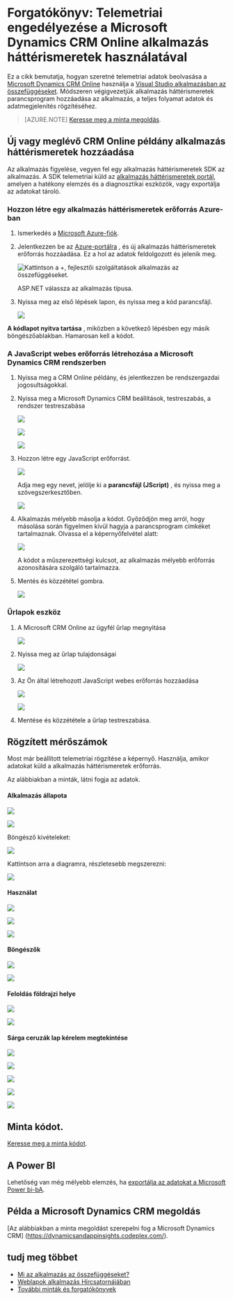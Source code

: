 <properties 
    pageTitle="Útmutató: A Microsoft Dynamics CRM az alkalmazás az összefüggéseket figyelése" 
    description="Telemetriai beolvasása a Microsoft Dynamics CRM Online alkalmazás mélyebb használatával. Útmutató: a telepítés adatokat, a képi megjelenítések és az Exportálás első." 
    services="application-insights" 
    documentationCenter=""
    authors="mazharmicrosoft" 
    manager="douge"/>

<tags 
    ms.service="application-insights" 
    ms.workload="tbd" 
    ms.tgt_pltfrm="ibiza" 
    ms.devlang="na" 
    ms.topic="article" 
    ms.date="11/17/2015" 
    ms.author="awills"/>
 
# <a name="walkthrough-enabling-telemetry-for-microsoft-dynamics-crm-online-using-application-insights"></a>Forgatókönyv: Telemetriai engedélyezése a Microsoft Dynamics CRM Online alkalmazás háttérismeretek használatával

Ez a cikk bemutatja, hogyan szeretné telemetriai adatok beolvasása a [Microsoft Dynamics CRM Online](https://www.dynamics.com/) használja a [Visual Studio alkalmazásban az összefüggéseket](https://azure.microsoft.com/services/application-insights/). Módszeren végigvezetjük alkalmazás háttérismeretek parancsprogram hozzáadása az alkalmazás, a teljes folyamat adatok és adatmegjelenítés rögzítéséhez.

>[AZURE.NOTE] [Keresse meg a minta megoldás](https://dynamicsandappinsights.codeplex.com/).

## <a name="add-application-insights-to-new-or-existing-crm-online-instance"></a>Új vagy meglévő CRM Online példány alkalmazás háttérismeretek hozzáadása 

Az alkalmazás figyelése, vegyen fel egy alkalmazás háttérismeretek SDK az alkalmazás. A SDK telemetriai küld az [alkalmazás háttérismeretek portál](https://portal.azure.com), amelyen a hatékony elemzés és a diagnosztikai eszközök, vagy exportálja az adatokat tároló.

### <a name="create-an-application-insights-resource-in-azure"></a>Hozzon létre egy alkalmazás háttérismeretek erőforrás Azure-ban

1. Ismerkedés a [Microsoft Azure-fiók](http://azure.com/pricing). 
2. Jelentkezzen be az [Azure-portálra](https://portal.azure.com) , és új alkalmazás háttérismeretek erőforrás hozzáadása. Ez a hol az adatok feldolgozott és jelenik meg.

    ![Kattintson a +, fejlesztői szolgáltatások alkalmazás az összefüggéseket.](./media/app-insights-sample-mscrm/01.png)

    ASP.NET válassza az alkalmazás típusa.

3. Nyissa meg az első lépések lapon, és nyissa meg a kód parancsfájl.

    ![](./media/app-insights-sample-mscrm/03.png)

**A kódlapot nyitva tartása** , miközben a következő lépésben egy másik böngészőablakban. Hamarosan kell a kódot. 

### <a name="create-a-javascript-web-resource-in-microsoft-dynamics-crm"></a>A JavaScript webes erőforrás létrehozása a Microsoft Dynamics CRM rendszerben

1. Nyissa meg a CRM Online példány, és jelentkezzen be rendszergazdai jogosultságokkal.
2. Nyissa meg a Microsoft Dynamics CRM beállítások, testreszabás, a rendszer testreszabása

    ![](./media/app-insights-sample-mscrm/04.png)
    
    ![](./media/app-insights-sample-mscrm/05.png)


    ![](./media/app-insights-sample-mscrm/06.png)

3. Hozzon létre egy JavaScript erőforrást.

    ![](./media/app-insights-sample-mscrm/07.png)

    Adja meg egy nevet, jelölje ki a **parancsfájl (JScript)** , és nyissa meg a szövegszerkesztőben.

    ![](./media/app-insights-sample-mscrm/08.png)
    
4. Alkalmazás mélyebb másolja a kódot. Győződjön meg arról, hogy másolása során figyelmen kívül hagyja a parancsprogram címkéket tartalmaznak. Olvassa el a képernyőfelvétel alatt:

    ![](./media/app-insights-sample-mscrm/09.png)

    A kódot a műszerezettségi kulcsot, az alkalmazás mélyebb erőforrás azonosítására szolgáló tartalmazza.

5. Mentés és közzététel gombra.

    ![](./media/app-insights-sample-mscrm/10.png)

### <a name="instrument-forms"></a>Űrlapok eszköz

1. A Microsoft CRM Online az ügyfél űrlap megnyitása

    ![](./media/app-insights-sample-mscrm/11.png)

2. Nyissa meg az űrlap tulajdonságai

    ![](./media/app-insights-sample-mscrm/12.png)

3. Az Ön által létrehozott JavaScript webes erőforrás hozzáadása

    ![](./media/app-insights-sample-mscrm/13.png)

    ![](./media/app-insights-sample-mscrm/14.png)

4. Mentése és közzététele a űrlap testreszabása.


## <a name="metrics-captured"></a>Rögzített mérőszámok

Most már beállított telemetriai rögzítése a képernyő. Használja, amikor adatokat küld a alkalmazás háttérismeretek erőforrás.

Az alábbiakban a minták, látni fogja az adatok.

#### <a name="application-health"></a>Alkalmazás állapota

![](./media/app-insights-sample-mscrm/15.png)

![](./media/app-insights-sample-mscrm/16.png)

Böngésző kivételeket:

![](./media/app-insights-sample-mscrm/17.png)

Kattintson arra a diagramra, részletesebb megszerezni:

![](./media/app-insights-sample-mscrm/18.png)

#### <a name="usage"></a>Használat

![](./media/app-insights-sample-mscrm/19.png)

![](./media/app-insights-sample-mscrm/20.png)

![](./media/app-insights-sample-mscrm/21.png)

#### <a name="browsers"></a>Böngészők

![](./media/app-insights-sample-mscrm/22.png)

![](./media/app-insights-sample-mscrm/23.png)

#### <a name="geolocation"></a>Feloldás földrajzi helye

![](./media/app-insights-sample-mscrm/24.png)

![](./media/app-insights-sample-mscrm/25.png)

#### <a name="inside-page-view-request"></a>Sárga ceruzák lap kérelem megtekintése

![](./media/app-insights-sample-mscrm/26.png)

![](./media/app-insights-sample-mscrm/27.png)

![](./media/app-insights-sample-mscrm/28.png)

![](./media/app-insights-sample-mscrm/29.png)

![](./media/app-insights-sample-mscrm/30.png)

## <a name="sample-code"></a>Minta kódot.

[Keresse meg a minta kódot](https://dynamicsandappinsights.codeplex.com/).

## <a name="power-bi"></a>A Power BI

Lehetőség van még mélyebb elemzés, ha [exportálja az adatokat a Microsoft Power bi-bA](app-insights-export-power-bi.md).

## <a name="sample-microsoft-dynamics-crm-solution"></a>Példa a Microsoft Dynamics CRM megoldás

[Az alábbiakban a minta megoldást szerepelni fog a Microsoft Dynamics CRM] (https://dynamicsandappinsights.codeplex.com/).

## <a name="learn-more"></a>tudj meg többet

* [Mi az alkalmazás az összefüggéseket?](app-insights-overview.md)
* [Weblapok alkalmazás Hírcsatornájában](app-insights-javascript.md)
* [További minták és forgatókönyvek](app-insights-code-samples.md)

 
